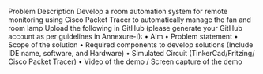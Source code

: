 Problem Description
Develop a room automation system for remote monitoring using Cisco Packet Tracer to
automatically manage the fan and room lamp
Upload the following in GitHub (please generate your GitHub account as per guidelines in
Annexure-I):
• Aim
• Problem statement
• Scope of the solution
• Required components to develop solutions (Include IDE name, software, and
Hardware)
• Simulated Circuit (TinkerCad/Fritzing/ Cisco Packet Tracer)
• Video of the demo / Screen capture of the demo
